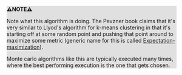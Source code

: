 <div style="margin:2em; background-color: #e0e0e0;">

<strong>⚠️NOTE️️️⚠️</strong>

Note what this algorithm is doing. The Pevzner book claims that it's very similar to Llyod's algorithm for k-means clustering in that it's starting off at some random point and pushing that point around to maximize some metric (generic name for this is called [Expectation-maximization](https://en.wikipedia.org/wiki/Expectation%E2%80%93maximization_algorithm)).

Monte carlo algorithms like this are typically executed many times, where the best performing execution is the one that gets chosen.
</div>

